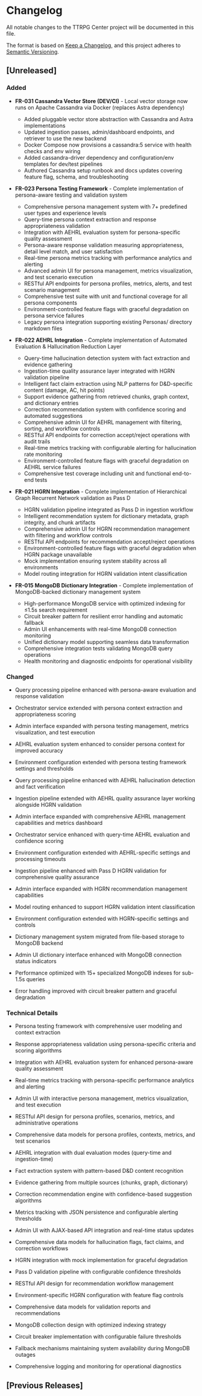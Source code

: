 # Changelog

All notable changes to the TTRPG Center project will be documented in this file.

The format is based on [Keep a Changelog](https://keepachangelog.com/en/1.0.0/),
and this project adheres to [Semantic Versioning](https://semver.org/spec/v2.0.0.html).

## [Unreleased]

### Added
- **FR-031 Cassandra Vector Store (DEV/CI)** - Local vector storage now runs on Apache Cassandra via Docker (replaces Astra dependency)
  - Added pluggable vector store abstraction with Cassandra and Astra implementations
  - Updated ingestion passes, admin/dashboard endpoints, and retriever to use the new backend
  - Docker Compose now provisions a cassandra:5 service with health checks and env wiring
  - Added cassandra-driver dependency and configuration/env templates for dev/test pipelines
  - Authored Cassandra setup runbook and docs updates covering feature flag, schema, and troubleshooting

- **FR-023 Persona Testing Framework** - Complete implementation of persona-aware testing and validation system
  - Comprehensive persona management system with 7+ predefined user types and experience levels
  - Query-time persona context extraction and response appropriateness validation
  - Integration with AEHRL evaluation system for persona-specific quality assessment
  - Persona-aware response validation measuring appropriateness, detail level match, and user satisfaction
  - Real-time persona metrics tracking with performance analytics and alerting
  - Advanced admin UI for persona management, metrics visualization, and test scenario execution
  - RESTful API endpoints for persona profiles, metrics, alerts, and test scenario management
  - Comprehensive test suite with unit and functional coverage for all persona components
  - Environment-controlled feature flags with graceful degradation on persona service failures
  - Legacy persona integration supporting existing Personas/ directory markdown files

- **FR-022 AEHRL Integration** - Complete implementation of Automated Evaluation & Hallucination Reduction Layer
  - Query-time hallucination detection system with fact extraction and evidence gathering
  - Ingestion-time quality assurance layer integrated with HGRN validation pipeline
  - Intelligent fact claim extraction using NLP patterns for D&D-specific content (damage, AC, hit points)
  - Support evidence gathering from retrieved chunks, graph context, and dictionary entries
  - Correction recommendation system with confidence scoring and automated suggestions
  - Comprehensive admin UI for AEHRL management with filtering, sorting, and workflow controls
  - RESTful API endpoints for correction accept/reject operations with audit trails
  - Real-time metrics tracking with configurable alerting for hallucination rate monitoring
  - Environment-controlled feature flags with graceful degradation on AEHRL service failures
  - Comprehensive test coverage including unit and functional end-to-end tests

- **FR-021 HGRN Integration** - Complete implementation of Hierarchical Graph Recurrent Network validation as Pass D
  - HGRN validation pipeline integrated as Pass D in ingestion workflow
  - Intelligent recommendation system for dictionary metadata, graph integrity, and chunk artifacts
  - Comprehensive admin UI for HGRN recommendation management with filtering and workflow controls
  - RESTful API endpoints for recommendation accept/reject operations
  - Environment-controlled feature flags with graceful degradation when HGRN package unavailable
  - Mock implementation ensuring system stability across all environments
  - Model routing integration for HGRN validation intent classification

- **FR-015 MongoDB Dictionary Integration** - Complete implementation of MongoDB-backed dictionary management system
  - High-performance MongoDB service with optimized indexing for ≤1.5s search requirement
  - Circuit breaker pattern for resilient error handling and automatic fallback
  - Admin UI enhancements with real-time MongoDB connection monitoring
  - Unified dictionary model supporting seamless data transformation
  - Comprehensive integration tests validating MongoDB query operations
  - Health monitoring and diagnostic endpoints for operational visibility

### Changed
- Query processing pipeline enhanced with persona-aware evaluation and response validation
- Orchestrator service extended with persona context extraction and appropriateness scoring
- Admin interface expanded with persona testing management, metrics visualization, and test execution
- AEHRL evaluation system enhanced to consider persona context for improved accuracy
- Environment configuration extended with persona testing framework settings and thresholds

- Query processing pipeline enhanced with AEHRL hallucination detection and fact verification
- Ingestion pipeline extended with AEHRL quality assurance layer working alongside HGRN validation
- Admin interface expanded with comprehensive AEHRL management capabilities and metrics dashboard
- Orchestrator service enhanced with query-time AEHRL evaluation and confidence scoring
- Environment configuration extended with AEHRL-specific settings and processing timeouts

- Ingestion pipeline enhanced with Pass D HGRN validation for comprehensive quality assurance
- Admin interface expanded with HGRN recommendation management capabilities
- Model routing enhanced to support HGRN validation intent classification
- Environment configuration extended with HGRN-specific settings and controls

- Dictionary management system migrated from file-based storage to MongoDB backend
- Admin UI dictionary interface enhanced with MongoDB connection status indicators
- Performance optimized with 15+ specialized MongoDB indexes for sub-1.5s queries
- Error handling improved with circuit breaker pattern and graceful degradation

### Technical Details
- Persona testing framework with comprehensive user modeling and context extraction
- Response appropriateness validation using persona-specific criteria and scoring algorithms
- Integration with AEHRL evaluation system for enhanced persona-aware quality assessment
- Real-time metrics tracking with persona-specific performance analytics and alerting
- Admin UI with interactive persona management, metrics visualization, and test execution
- RESTful API design for persona profiles, scenarios, metrics, and administrative operations
- Comprehensive data models for persona profiles, contexts, metrics, and test scenarios

- AEHRL integration with dual evaluation modes (query-time and ingestion-time)
- Fact extraction system with pattern-based D&D content recognition
- Evidence gathering from multiple sources (chunks, graph, dictionary)
- Correction recommendation engine with confidence-based suggestion algorithms
- Metrics tracking with JSON persistence and configurable alerting thresholds
- Admin UI with AJAX-based API integration and real-time status updates
- Comprehensive data models for hallucination flags, fact claims, and correction workflows

- HGRN integration with mock implementation for graceful degradation
- Pass D validation pipeline with configurable confidence thresholds
- RESTful API design for recommendation workflow management
- Environment-specific HGRN configuration with feature flag controls
- Comprehensive data models for validation reports and recommendations

- MongoDB collection design with optimized indexing strategy
- Circuit breaker implementation with configurable failure thresholds
- Fallback mechanisms maintaining system availability during MongoDB outages
- Comprehensive logging and monitoring for operational diagnostics

## [Previous Releases]
<!-- Future releases will be documented here -->